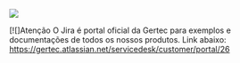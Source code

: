 [![](https://pbs.twimg.com/media/EKzBdw7WwAQrq8J.png)](https://www.gertec.com.br/)

[![]Atenção
 O Jira é portal oficial da Gertec para exemplos e documentações de todos os nossos produtos. Link abaixo:
 https://gertec.atlassian.net/servicedesk/customer/portal/26
